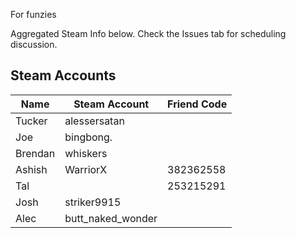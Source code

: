 For funzies

Aggregated Steam Info below. Check the Issues tab for scheduling discussion.

## Steam Accounts

| Name 		| Steam Account 	| Friend Code 		|
| ----------|-------------------|-------------------|
| Tucker	| alessersatan		|					|
| Joe		| bingbong.			| 					|
| Brendan	| whiskers			|					|
| Ashish	| WarriorX			| 382362558			|
| Tal 		| 					| 253215291			|
| Josh		| striker9915		|					|
| Alec		| butt_naked_wonder	|					|


